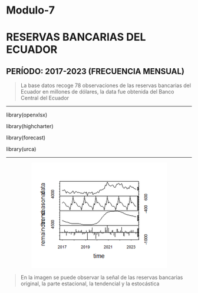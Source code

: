 # Modulo-7
# RESERVAS BANCARIAS DEL ECUADOR
## PERÍODO: 2017-2023 (FRECUENCIA MENSUAL)
> La base datos recoge 78 observaciones de las reservas bancarias del Ecuador en millones de dólares, la data fue obtenida del Banco Central del Ecuador

------------
library(openxlsx)

library(highcharter)

library(forecast)

library(urca)

------------


<p align="center">
  <img src="https://github.com/daperalt8/Modulo-7/blob/main/Reservas.png" alt="RESERVAS BANCARIAS DEL ECUADOR">
</p>

> En la imagen se puede observar la señal de las reservas bancarias original, la parte estacional, la tendencial y la estocástica
